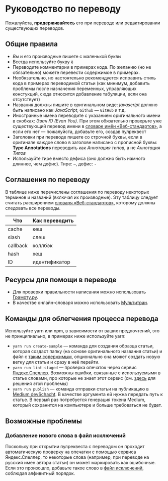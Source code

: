 # Руководство по переводу

Пожалуйста, **придерживайтесь** его при переводе или редактировании существующих переводов.

## Общие правила

* _Вы_ и его производные пишете с маленькой буквы
* Всегда используйте букву `ё`
* Переводите комментарии в примерах кода. По желанию (но не обязательно) можете перевести содержимое в примерах.
* Необязательно, но настоятельно рекомендуется исправить стиль кода в примерах переводимой статьи (как минимум, добавить проблемы после назначения переменных, управляющих констукций, сюда относится добавление табуляции, если она отсутствует)
* Названия должны пишите в оригинальном виде: _javascript_ должно быть написано как _JavaScript_, `Github` — `GitHub` и т.д.
* Иностранные имена переводите с указанием оригинального имени в скобках: _Эван Ю (Evan You)_. При этом обязательно проверьте уже существующий перевод имени в [словаре имён «Веб-стандартов»](https://github.com/web-standards-ru/dictionary/blob/master/names.md), а если его нет — пожалуйста, добавьте его, создав пулреквест
* Заголовки при переводе пишете со строчной буквы, если в оригинале каждое слово в заголове написано с прописной буквы: **Type Annotations** переводить как _Аннотация типов_, а не _Аннотация Типов_
* Используйте тире вместо дефиса (оно должно быть намного длиннее, чем дефис). Тире: `—`, дефис: `-`

## Соглашения по переводу

В таблице ниже перечислены соглашения по переводу некоторых терминов и названий (включая их производные). Эту таблицу следует считать расширением [словаря «Веб-стандартов»](https://github.com/web-standards-ru/dictionary/blob/master/dictionary.md), которому должны следовать все переводы.

| Что | Как переводить
| - | -
| cache | кеш
| slash | слеш
| callback | коллбэк
| hash | хеш
| ID | идентификатор

## Ресурсы для помощи в переводе

- Для проверки правильности написания можно использовать [Грамоту.ру](http://new.gramota.ru/spravka/buro).
- В качестве онлайн-словаря можно использовать [Мультитран](https://www.multitran.ru).

## Команды для облегчения процесса перевода

Используйте yarn или npm, в зависимости от ваших предпочтений, это не принципиально, в примерах ниже используйте yarn:

- `yarn run create-sample` — команда для создания образца статьи, которая создаст папку (на основе оригинального названия статьи) и файл с [таким содержимым](https://raw.githubusercontent.com/devSchacht/translations/master/assets/sample.md), опционально она может создать новую ветку для статьи и сразу в неё перейти.
- `yarn run lint-staged` — проверка опечаток через сервис [Яндекс.Спеллер](https://tech.yandex.ru/speller/). Возможны ошибки, связанные с используемыми в статье словами, про которые не знает этот сервис (см. [здесь](#%D0%94%D0%BE%D0%B1%D0%B0%D0%B2%D0%BB%D0%B5%D0%BD%D0%B8%D0%B5-%D0%BD%D0%BE%D0%B2%D0%BE%D0%B3%D0%BE-%D1%81%D0%BB%D0%BE%D0%B2%D0%B0-%D0%B2-%D1%84%D0%B0%D0%B9%D0%BB-%D0%B8%D1%81%D0%BA%D0%BB%D1%8E%D1%87%D0%B5%D0%BD%D0%B8%D0%B9) для решения этой проблемы)
- `yarn run publish` — команда отправки статьи на публикацию в [Medium devSchacht](https://medium.com/devschacht). В качестве аргумента ей нужна передать путь к статье. В первый раз потребуется генерация токена Medium, который сохранится на компьютере и больше требоваться не будет.

## Возможные проблемы

### Добавление нового слова в файл исключений

Поскольку при открытии пулреквеста с переводом он проходит автоматическую проверку на опечатки с помощью сервиса Яндекс.Спеллер, то некоторые слова (например, при переводе на русский имен автора статьи) он может маркировать как ошибочные. Если это произошло, добавьте такое слово в [файл исключений](https://github.com/devSchacht/translations/blob/master/.yaspellerrc), соблюдая алфивитный порядок. 
